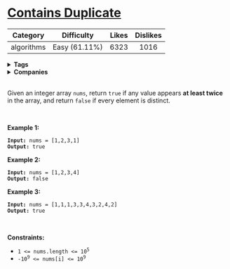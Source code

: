 # [Contains Duplicate](https://leetcode.com/problems/contains-duplicate/description/)

| Category | Difficulty | Likes | Dislikes |
| :------: | :--------: | :---: | :------: |
| algorithms | Easy (61.11%) | 6323 | 1016 |

<details>
  <summary><strong>Tags</strong></summary>

  [array](https://leetcode.com/tag/array) | [hash-table](https://leetcode.com/tag/hash-table)

</details>

<details>
  <summary><strong>Companies</strong></summary>

  airbnb | palantir | yahoo

</details>
<br />
<p>Given an integer array <code>nums</code>, return <code>true</code> if any value appears <strong>at least twice</strong> in the array, and return <code>false</code> if every element is distinct.</p>

<p>&nbsp;</p>
<p><strong>Example 1:</strong></p>
<pre><code><strong>Input:</strong> nums = [1,2,3,1]
<strong>Output:</strong> true</code></pre><p><strong>Example 2:</strong></p>
<pre><code><strong>Input:</strong> nums = [1,2,3,4]
<strong>Output:</strong> false</code></pre><p><strong>Example 3:</strong></p>
<pre><code><strong>Input:</strong> nums = [1,1,1,3,3,4,3,2,4,2]
<strong>Output:</strong> true</code></pre>
<p>&nbsp;</p>
<p><strong>Constraints:</strong></p>

<ul>
  <li><code>1 &lt;= nums.length &lt;= 10<sup>5</sup></code></li>
  <li><code>-10<sup>9</sup> &lt;= nums[i] &lt;= 10<sup>9</sup></code></li>
</ul>

